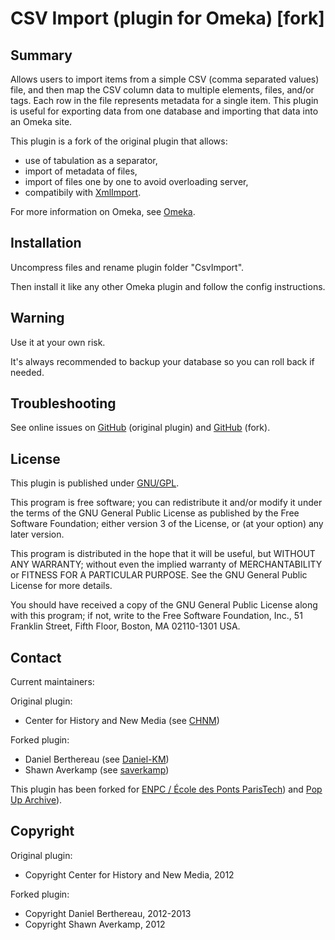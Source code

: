 
CSV Import (plugin for Omeka) [fork]
=============================


Summary
-------

Allows users to import items from a simple CSV (comma separated values) file,
and then map the CSV column data to multiple elements, files, and/or tags. Each
row in the file represents metadata for a single item. This plugin is useful
for exporting data from one database and importing that data into an Omeka site.

This plugin is a fork of the original plugin that allows:
* use of tabulation as a separator,
* import of metadata of files,
* import of files one by one to avoid overloading server,
* compatibily with [XmlImport][1].

For more information on Omeka, see [Omeka][2].


Installation
------------

Uncompress files and rename plugin folder "CsvImport".

Then install it like any other Omeka plugin and follow the config instructions.


Warning
-------

Use it at your own risk.

It's always recommended to backup your database so you can roll back if needed.


Troubleshooting
---------------

See online issues on [GitHub][3] (original plugin) and [GitHub][4] (fork).


License
-------

This plugin is published under [GNU/GPL][5].

This program is free software; you can redistribute it and/or modify it under
the terms of the GNU General Public License as published by the Free Software
Foundation; either version 3 of the License, or (at your option) any later
version.

This program is distributed in the hope that it will be useful, but WITHOUT
ANY WARRANTY; without even the implied warranty of MERCHANTABILITY or FITNESS
FOR A PARTICULAR PURPOSE. See the GNU General Public License for more
details.

You should have received a copy of the GNU General Public License along with
this program; if not, write to the Free Software Foundation, Inc.,
51 Franklin Street, Fifth Floor, Boston, MA 02110-1301 USA.


Contact
-------

Current maintainers:

Original plugin:
* Center for History and New Media (see [CHNM][6])

Forked plugin:
* Daniel Berthereau (see [Daniel-KM][7])
* Shawn Averkamp (see [saverkamp][8])

This plugin has been forked for [ENPC / École des Ponts ParisTech][9]) and [Pop Up Archive][10]).


Copyright
---------

Original plugin:
* Copyright Center for History and New Media, 2012

Forked plugin:
* Copyright Daniel Berthereau, 2012-2013
* Copyright Shawn Averkamp, 2012


[1]: https://github.com/Daniel-KM/XmlImport "GitHub XmlImport"
[2]: https://omeka.org "Omeka.org"
[3]: https://github.com/omeka/plugin-CsvImport/Issues "GitHub CsvImport"
[4]: https://github.com/saverkamp/plugin-CsvImport/Issues "GitHub CsvImport fork"
[5]: https://www.gnu.org/licenses/gpl-3.0.html "GNU/GPL"
[6]: https://github.com/omeka "CHNM"
[7]: https://github.com/Daniel-KM "Daniel Berthereau"
[8]: https://github.com/saverkamp "saverkamp"
[9]: http://bibliotheque.enpc.fr "École des Ponts ParisTech"
[10]: http://popuparchive.org/ "Pop Up Archive"

